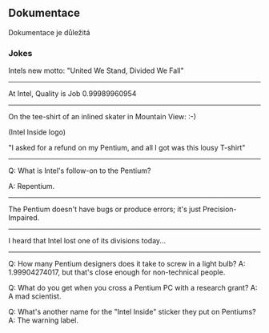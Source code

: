 ## Dokumentace

Dokumentace je důležitá

### Jokes
Intels new motto:  "United We Stand, Divided We Fall"

------------------------

At Intel, Quality is Job 0.99989960954

------------------------

On the tee-shirt of an inlined skater in Mountain View:   :-)

(Intel Inside logo)

"I asked for a refund on my Pentium, and all I got was this lousy T-shirt"

------------------------

Q:  What is Intel's follow-on to the Pentium?

A:  Repentium.

------------------------

The Pentium doesn't have bugs or produce errors; it's just
Precision-Impaired.

------------------------

I heard that Intel lost one of its divisions today...

------------------------

Q:  How many Pentium designers does it take to screw in a light bulb?
A:  1.99904274017, but that's close enough for non-technical people.

Q:  What do you get when you cross a Pentium PC with a  research grant?
A:  A mad scientist.

Q:  What's another name for the "Intel Inside" sticker they put on
    Pentiums?
A:  The warning label.
